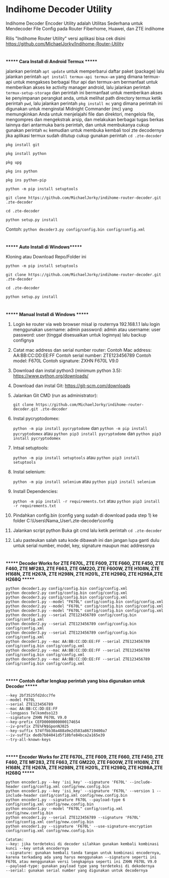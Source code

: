# Indihome Decoder Utility
Indihome Decoder Encoder Utility adalah Utilitas Sederhana untuk Mendecoder File Config pada Router Fiberhome, Huawei, dan ZTE indihome

Rilis "Indihome Router Utility" versi aplikasi bisa cek disini https://github.com/MichaelJorky/Indihome-Router-Utility
#
<b>***** Cara Install di Android Termux *****</b>

jalankan perintah ```apt update``` untuk memperbarui daftar paket (package) lalu jalankan perintah ```apt install termux-api termux-am``` yang dimana termux-api untuk mengakses berbagai fitur api dan termux-am bermanfaat untuk memberikan akses ke activity manager android, lalu jalankan perintah ```termux-setup-storage``` dan perintah ini bermanfaat untuk memberikan akses ke penyimpanan perangkat anda, untuk melihat path directory termux ketik perintah ```pwd```, lalu jalankan perintah ```pkg install mc``` yang dimana perintah ini digunakan untuk menginstal Midnight Commander (mc) yang memungkinkan Anda untuk menjelajahi file dan direktori, mengelola file, mengompres dan mengekstrak arsip, dan melakukan berbagai tugas berkas lainnya dari antarmuka baris perintah, dan untuk membukanya cukup gunakan perintah ```mc``` kemudian untuk membuka kembali tool zte decodernya jika aplikasi termux sudah ditutup cukup gunakan perintah ```cd .zte-decoder```
```
pkg install git
```
```
pkg install python
```
```
pkg upg
```
```
pkg ins python
```
```
pkg ins python-pip
```
```
python -m pip install setuptools
```
```
git clone https://github.com/MichaelJorky/indihome-router-decoder.git .zte-decoder
```
```
cd .zte-decoder
```
```
python setup.py install
```
Contoh: ```python decoder3.py config/config.bin config/config.xml```
#
<b>***** Auto Install di Windows*****</b>

Kloning atau Download Repo/Folder ini
```
python -m pip install setuptools
```
```
git clone https://github.com/MichaelJorky/indihome-router-decoder.git .zte-decoder
```
```
cd .zte-decoder
```
```
python setup.py install
```
#
<b>***** Manual Install di Windows *****</b>

1. Login ke router via web browser misal ip routernya 192.168.1.1 lalu login menggunakan username: admin password: admin atau username: user password: user (tinggal disesuaikan untuk loginnya) lalu backup confignya

2. Catat mac address dan serial number router:
Contoh Mac address: AA:BB:CC:DD:EE:FF
Contoh serial number: ZTE123456789
Contoh model: F670L
Contoh signature: ZXHN F670L V9.0

4. Download dan instal python3 (minimum python 3.5):
https://www.python.org/downloads/

5. Download dan instal Git:
https://git-scm.com/downloads

6. Jalankan Git CMD (run as administrator):

   ```git clone https://github.com/MichaelJorky/indihome-router-decoder.git .zte-decoder```

7. Instal pycryptodomex: 

   ```python -m pip install pycryptodome``` 
dan
```python -m pip install pycryptodomex``` 
atau
```python pip3 install pycryptodome```
dan
```python pip3 install pycryptodomex```

8. Intsal setuptools:

   ```python -m pip install setuptools``` 
atau
```python pip3 install setuptools```

9. Instal selenium:

   ```python -m pip install selenium``` 
atau
```python pip3 install selenium```

10. Install Dependencies:

    ```python -m pip install -r requirements.txt```
atau
```python pip3 install -r requirements.txt```

11. Pindahkan config.bin (config yang sudah di download pada step 1) ke folder C:\Users\Nama_User\\.zte-decoder\config

12. Jalankan script python
Buka git cmd lalu ketik perintah ```cd .zte-decoder```

13. Lalu pasteukan salah satu kode dibawah ini dan jangan lupa ganti dulu untuk serial number, model, key, signature maupun mac addressnya
#
<b>***** Decoder Works for ZTE F670L, ZTE F609, ZTE F660, ZTE F450, ZTE F460, ZTE MF283, ZTE F663, ZTE GM220, ZTE F600W, ZTE H108N, ZTE H168N, ZTE H267A, ZTE H298N, ZTE H201L, ZTE H298Q, ZTE H298A,ZTE H268Q *****</b>
```
python decoder1.py config/config.bin config/config.xml
python decoder2.py config/config.bin config/config.xml
python decoder3.py config/config.bin config/config.xml
python decoder1.py --model "F670L" config/config.bin config/config.xml
python decoder2.py --model "F670L" config/config.bin config/config.xml
python decoder3.py --model "F670L" config/config.bin config/config.xml
python decoder1.py --serial ZTE123456789 config/config.bin config/config.xml
python decoder2.py --serial ZTE123456789 config/config.bin config/config.xml
python decoder3.py --serial ZTE123456789 config/config.bin config/config.xml
python decoder1.py --mac AA:BB:CC:DD:EE:FF --serial ZTE123456789 config/config.bin config/config.xml
python decoder2.py --mac AA:BB:CC:DD:EE:FF --serial ZTE123456789 config/config.bin config/config.xml
python decoder3.py --mac AA:BB:CC:DD:EE:FF --serial ZTE123456789 config/config.bin config/config.xml
```
#
<b>***** Contoh daftar lengkap perintah yang bisa digunakan untuk Decoder *****</b>
```
--key 2bf3525fd2dcc7fe
--model F670L
--serial ZTE123456789
--mac AA:BB:CC:DD:EE:FF
--longpass Telkomdso123
--signature ZXHN F670L V9.0
--key-prefix CEFD0000000000174654
--iv-prefix ZTE%FN$GponNJ025
--key-suffix 574ffbb30a488a9e2d583a86719400a7
--iv-suffix dedb7b84041d5f10bfe84bca2a165e39
--try-all-known-keys
```
#
<b>***** Encoder Works for ZTE F670L, ZTE F609, ZTE F660, ZTE F450, ZTE F460, ZTE MF283, ZTE F663, ZTE GM220, ZTE F600W, ZTE H108N, ZTE H168N, ZTE H267A, ZTE H298N, ZTE H201L, ZTE H298Q, ZTE H298A,ZTE H268Q *****</b>
```
python encoder1.py --key 'isi_key' --signature 'F670L' --include-header config/config.xml config/new.config.bin
python encoder1.py --key 'isi_key' --signature 'F670L' --version 1 --include-header config/config.xml config/new.config.bin
python encoder1.py --signature F670L --payload-type 6 config/config.xml config/new.config.bin 
python encoder1.py --model "F670L" config/config.xml config/new.config.bin
python encoder1.py --serial ZTE123456789 --signature 'F670L' config/config.xml config/new.config.bin
python encoder1.py --signature 'F670L' --use-signature-encryption config/config.xml config/new.config.bin

Catatan:
--key: jika terdeteksi di decoder silahkan gunakan kembali kombinasi kunci --key untuk encodernya
--signature: gunakan kembali tanda tangan untuk kombinasi encodernya, karena terkadang ada yang harus menggunakan --signature seperti ini F670L atau menggunakan versi lengkapnya seperti ini ZXHN F670L V9.0
--payload-type: gunakan payload type yang terdeteksi di dekodernya
--serial: gunakan serial number yang digunakan untuk decodernya
```
